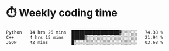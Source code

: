 
# :stopwatch: Weekly coding time
<!--START_SECTION:waka-->

```text
Python   14 hrs 26 mins  ██████████████████▓░░░░░░   74.38 %
C++      4 hrs 15 mins   █████▒░░░░░░░░░░░░░░░░░░░   21.94 %
JSON     42 mins         █░░░░░░░░░░░░░░░░░░░░░░░░   03.68 %
```

<!--END_SECTION:waka-->


<!-- <p> <img src="https://github-readme-stats.vercel.app/api?username=cozgerest&show_icons=true&hide_border=false" />  </p> -->

